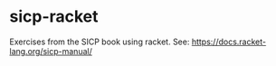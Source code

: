 # sicp-racket
Exercises from the SICP book using racket. See: https://docs.racket-lang.org/sicp-manual/
